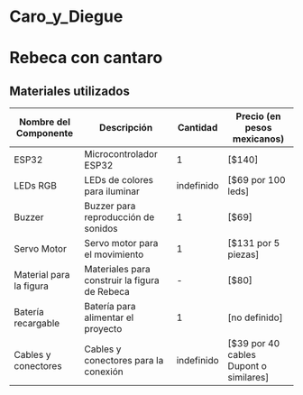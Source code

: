 # Caro_y_Diegue
# Rebeca con cantaro 
## Materiales utilizados 

| Nombre del Componente | Descripción                   | Cantidad      | Precio (en pesos mexicanos) |
| ---------------------- | ------------------------------ | ------------- | -------------------------- |
| ESP32                  | Microcontrolador ESP32         | 1             | [$140]                     |
| LEDs RGB               | LEDs de colores para iluminar  | indefinido    | [$69 por 100 leds]          |
| Buzzer                 | Buzzer para reproducción de sonidos | 1          | [$69]                      |
| Servo Motor            | Servo motor para el movimiento | 1             | [$131 por 5 piezas]         |
| Material para la figura| Materiales para construir la figura de Rebeca | - | [$80]                      |
| Batería recargable     | Batería para alimentar el proyecto | 1           | [no definido]               |
| Cables y conectores    | Cables y conectores para la conexión | indefinido | [$39 por 40 cables Dupont o similares] |
